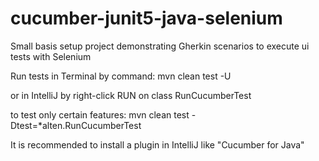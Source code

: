 # cucumber-junit5-java-selenium

Small basis setup project demonstrating Gherkin scenarios to execute ui tests with Selenium

Run tests in Terminal by command:
mvn clean test -U

or in IntelliJ by right-click RUN on class RunCucumberTest

to test only certain features:
mvn clean test -Dtest=*alten.RunCucumberTest

It is recommended to install a plugin in IntelliJ like "Cucumber for Java"